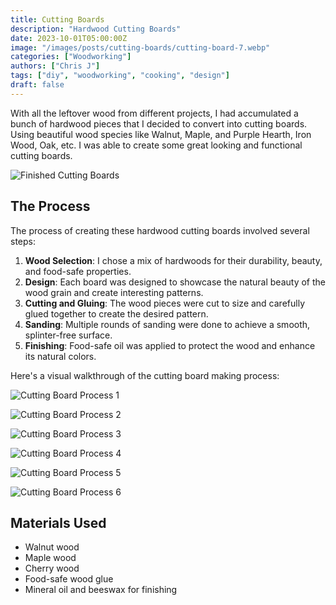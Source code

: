 ```yaml
---
title: Cutting Boards
description: "Hardwood Cutting Boards"
date: 2023-10-01T05:00:00Z
image: "/images/posts/cutting-boards/cutting-board-7.webp"
categories: ["Woodworking"]
authors: ["Chris J"]
tags: ["diy", "woodworking", "cooking", "design"]
draft: false
---
```


With all the leftover wood from different projects, I had accumulated a bunch of hardwood pieces that I decided to convert into cutting boards. Using beautiful wood species like Walnut, Maple, and Purple Hearth, Iron Wood, Oak, etc. I was able to create some great looking and functional cutting boards.

![Finished Cutting Boards](/images/posts/cutting-boards/cutting-board-7.webp)

## The Process

The process of creating these hardwood cutting boards involved several steps:

1. **Wood Selection**: I chose a mix of hardwoods for their durability, beauty, and food-safe properties.
2. **Design**: Each board was designed to showcase the natural beauty of the wood grain and create interesting patterns.
3. **Cutting and Gluing**: The wood pieces were cut to size and carefully glued together to create the desired pattern.
4. **Sanding**: Multiple rounds of sanding were done to achieve a smooth, splinter-free surface.
5. **Finishing**: Food-safe oil was applied to protect the wood and enhance its natural colors.

Here's a visual walkthrough of the cutting board making process:

![Cutting Board Process 1](/images/posts/cutting-boards/cutting-board-1.webp)

![Cutting Board Process 2](/images/posts/cutting-boards/cutting-board-2.webp)

![Cutting Board Process 3](/images/posts/cutting-boards/cutting-board-3.webp)

![Cutting Board Process 4](/images/posts/cutting-boards/cutting-board-4.webp)

![Cutting Board Process 5](/images/posts/cutting-boards/cutting-board-5.webp)

![Cutting Board Process 6](/images/posts/cutting-boards/cutting-board-6.webp)

## Materials Used

- Walnut wood
- Maple wood
- Cherry wood
- Food-safe wood glue
- Mineral oil and beeswax for finishing
